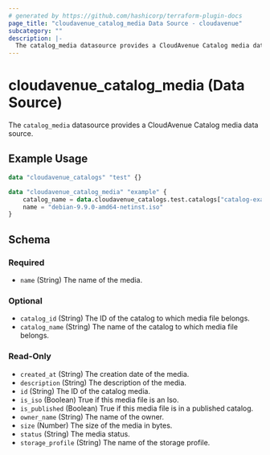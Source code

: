 ```yaml
---
# generated by https://github.com/hashicorp/terraform-plugin-docs
page_title: "cloudavenue_catalog_media Data Source - cloudavenue"
subcategory: ""
description: |-
  The catalog_media datasource provides a CloudAvenue Catalog media data source.
---
```


# cloudavenue_catalog_media (Data Source)

The `catalog_media` datasource provides a CloudAvenue Catalog media data source.

## Example Usage

```terraform
data "cloudavenue_catalogs" "test" {}

data "cloudavenue_catalog_media" "example" {
	catalog_name = data.cloudavenue_catalogs.test.catalogs["catalog-example"].catalog_name
	name = "debian-9.9.0-amd64-netinst.iso"
}
```

<!-- schema generated by tfplugindocs -->
## Schema

### Required

- `name` (String) The name of the media.

### Optional

- `catalog_id` (String) The ID of the catalog to which media file belongs.
- `catalog_name` (String) The name of the catalog to which media file belongs.

### Read-Only

- `created_at` (String) The creation date of the media.
- `description` (String) The description of the media.
- `id` (String) The ID of the catalog media.
- `is_iso` (Boolean) True if this media file is an Iso.
- `is_published` (Boolean) True if this media file is in a published catalog.
- `owner_name` (String) The name of the owner.
- `size` (Number) The size of the media in bytes.
- `status` (String) The media status.
- `storage_profile` (String) The name of the storage profile.


